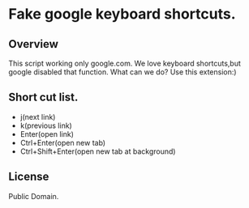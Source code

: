 # Fake google keyboard shortcuts.

## Overview

This script working only google.com.
We love keyboard shortcuts,but google disabled that function.
What can we do?
Use this extension:)


## Short cut list.

- j(next link)
- k(previous link)
- Enter(open link)
- Ctrl+Enter(open new tab)
- Ctrl+Shift+Enter(open new tab at background)

## License

Public Domain.



